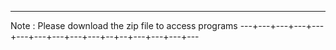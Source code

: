 -------------------------------------------------------------
Note : Please download the zip file to access programs
---+---+---+---+---+---+---+---+---+---+--+--+---+---+---+---
